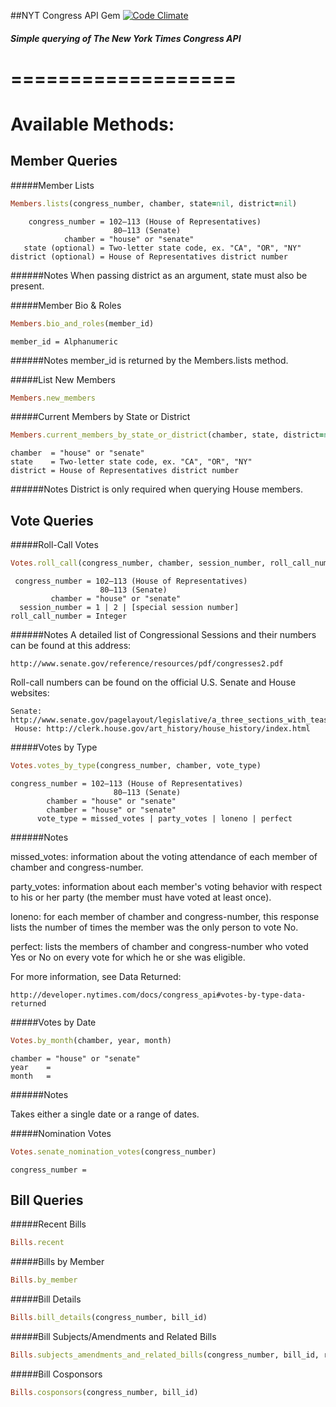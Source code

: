 ##NYT Congress API Gem  [![Code Climate](https://codeclimate.com/github/badascii/nyt-congress.png)](https://codeclimate.com/github/badascii/nyt-congress)

##### Simple querying of The New York Times Congress API

===================
===================
Available Methods:
===================

Member Queries
-------------------
#####Member Lists

```ruby
Members.lists(congress_number, chamber, state=nil, district=nil)
```
```
    congress_number = 102–113 (House of Representatives)
                       80–113 (Senate)
            chamber = "house" or "senate"
   state (optional) = Two-letter state code, ex. "CA", "OR", "NY"
district (optional) = House of Representatives district number
```
######Notes 
When passing district as an argument, state must also be present.

#####Member Bio & Roles
```ruby
Members.bio_and_roles(member_id)
```
```
member_id = Alphanumeric
```
######Notes
member_id is returned by the Members.lists method.

#####List New Members
```ruby
Members.new_members
```

#####Current Members by State or District
```ruby
Members.current_members_by_state_or_district(chamber, state, district=nil)
```
```
chamber  = "house" or "senate"
state    = Two-letter state code, ex. "CA", "OR", "NY"
district = House of Representatives district number
```
######Notes
District is only required when querying House members.

Vote Queries
-------------
#####Roll-Call Votes
```ruby
Votes.roll_call(congress_number, chamber, session_number, roll_call_number)
```
```
 congress_number = 102–113 (House of Representatives)
                    80–113 (Senate)
         chamber = "house" or "senate"
  session_number = 1 | 2 | [special session number]
roll_call_number = Integer
```
######Notes
A detailed list of Congressional Sessions and their numbers can be found at this address:
```
http://www.senate.gov/reference/resources/pdf/congresses2.pdf
```
Roll-call numbers can be found on the official U.S. Senate and House websites:
```
Senate: http://www.senate.gov/pagelayout/legislative/a_three_sections_with_teasers/votes.htm
 House: http://clerk.house.gov/art_history/house_history/index.html
```


#####Votes by Type
```ruby
Votes.votes_by_type(congress_number, chamber, vote_type)
```
```
congress_number = 102–113 (House of Representatives)
                       80–113 (Senate)
        chamber = "house" or "senate"
        chamber = "house" or "senate"
      vote_type = missed_votes | party_votes | loneno | perfect
```
######Notes

missed_votes: information about the voting attendance of each member of chamber and congress-number.

party_votes: information about each member's voting behavior with respect to his or her party (the member must have voted at least once).

loneno: for each member of chamber and congress-number, this response lists the number of times the member was the only person to vote No.

perfect: lists the members of chamber and congress-number who voted Yes or No on every vote for which he or she was eligible.

For more information, see Data Returned:
```
http://developer.nytimes.com/docs/congress_api#votes-by-type-data-returned
```

#####Votes by Date
```ruby
Votes.by_month(chamber, year, month)
```
```
chamber = "house" or "senate"
year    =
month   = 
```

######Notes

Takes either a single date or a range of dates.

#####Nomination Votes
```ruby
Votes.senate_nomination_votes(congress_number)
```
```
congress_number = 
```

Bill Queries
-------------
#####Recent Bills
```ruby
Bills.recent
```

#####Bills by Member
```ruby
Bills.by_member
```

#####Bill Details
```ruby
Bills.bill_details(congress_number, bill_id)
```

#####Bill Subjects/Amendments and Related Bills
```ruby
Bills.subjects_amendments_and_related_bills(congress_number, bill_id, resource)
```

#####Bill Cosponsors
```ruby
Bills.cosponsors(congress_number, bill_id)
```

